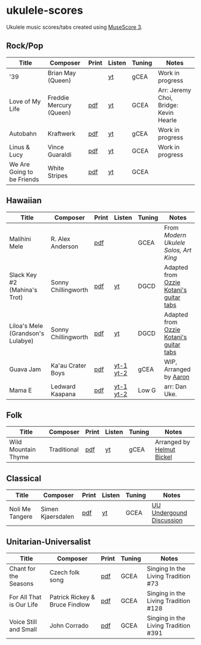 # ukulele-scores

Ukulele music scores/tabs created using [MuseScore 3](https://musescore.org).

## Rock/Pop

| Title | Composer | Print | Listen | Tuning | Notes |
| ----- | -------- | ----- | ------ | ------ | ----- |
| '39 | Brian May (Queen) |  | [yt](https://www.youtube.com/watch?v=62FZJT7JC60) | gCEA | Work in progress |
| Love of My Life | Freddie Mercury (Queen) | [pdf](pdf/queen_love-of-my-life.pdf) | [yt](https://www.youtube.com/watch?v=wRKz1-cnDCM) | GCEA | Arr: Jeremy Choi, Bridge: Kevin Hearle |
| Autobahn | Kraftwerk | [pdf](pdf/kraftwerk-autobahn.pdf) | [yt](https://www.youtube.com/watch?v=hddaUYW2dko) | gCEA | Work in progress |
| Linus & Lucy | Vince Guaraldi | [pdf](pdf/linus-and-lucy-uke.pdf) | [yt](https://youtu.be/Y88OOIEveM4) | GCEA | Work in progress |
| We Are Going to be Friends | White Stripes | [pdf](pdf/we-are-going-to-be-friends.pdf) | [yt](https://youtu.be/CdYpv87ycgw) | GCEA | |

## Hawaiian

| Title | Composer | Print | Listen | Tuning | Notes |
| ----- | -------- | ----- | ------ | ------ | ----- |
| Malihini Mele | R. Alex Anderson | [pdf](pdf/anderson_malihini-mele.pdf) | | GCEA | From _Modern Ukulele Solos, Art King_ |
| Slack Key #2 (Mahina's Trot) | Sonny Chillingworth | [pdf](pdf/chillingworth-slack-key-2.pdf) | [yt](https://youtu.be/aumrfY4ppWI) | DGCD | Adapted from [Ozzie Kotani's guitar tabs](https://ozziekotani.com/slack-key-tablature/) |
| Liloa's Mele (Grandson's Lulabye) | Sonny Chillingworth | [pdf](pdf/chillingworth-liloas-mele.pdf) | [yt](https://youtu.be/JfoGq527LuY) | DGCD | Adapted from [Ozzie Kotani's guitar tabs](https://ozziekotani.com/slack-key-tablature/) |
| Guava Jam | Ka'au Crater Boys | [pdf](pdf/guava-jam.pdf) | [yt-1](https://youtu.be/ue_UwwCVGhw) [yt-2](https://youtu.be/l54XsNm0vok) | gCEA | WIP, Arranged by [Aaron](https://www.hawaiimusicschool.com/)
| Mama E | Ledward Kaapana | [pdf](pdf/Mama_E_low-g.pdf) | [yt-1](https://youtu.be/CZNSm7N-tjc) [yt-2](https://youtu.be/gTE_mK5GwUk) | Low G | arr: Dan Uke. |

## Folk

| Title | Composer | Print | Listen | Tuning | Notes |
| ----- | -------- | ----- | ------ | ------ | ----- |
| Wild Mountain Thyme | Traditional | [pdf](pdf/wild-mountain-thyme.pdf) | [yt](https://youtu.be/RXyDQudbHcs) | gCEA | Arranged by [Helmut Bickel](https://www.youtube.com/user/helmutbickel) |

## Classical

| Title | Composer | Print | Listen | Tuning | Notes |
| ----- | -------- | ----- | ------ | ------ | ----- |
| Noli Me Tangere | Simen Kjaersdalen | [pdf](pdf/Noli_Me_Tangere.pdf) | [yt](https://youtu.be/RhYwOiEAno0) | GCEA | [UU Undergound Discussion](https://forum.ukuleleunderground.com/index.php?threads/noli-me-tangere.155038/) |

## Unitarian-Universalist

| Title | Composer | Print | Tuning | Notes |
| ----- | -------- | ----- | ------ | ----- |
| Chant for the Seasons | Czech folk song | [pdf](pdf/chant-for-the-seasons.pdf) | GCEA | Singing In the Living Tradition  #73 |
| For All That is Our Life | Patrick Rickey & Bruce Findlow | [pdf](pdf/for-all-that-is-our-life.pdf) | GCEA | Singing in the Living Tradition #128 |
| Voice Still and Small | John Corrado | [pdf](pdf/voice-still-and-small.pdf) | GCEA | Singing in the Living Tradition #391 |
